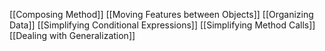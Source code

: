 
[[Composing Method]]
[[Moving Features between Objects]]
[[Organizing Data]]
[[Simplifying Conditional Expressions]]
[[Simplifying Method Calls]]
[[Dealing with Generalization]]

